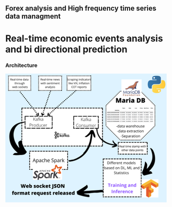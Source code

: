 ## Forex analysis and High frequency time series data managment
# Real-time economic events analysis and bi directional prediction
### Architecture

![Architecture](https://github.com/white07S/forex/blob/main/assets/arch.png)
